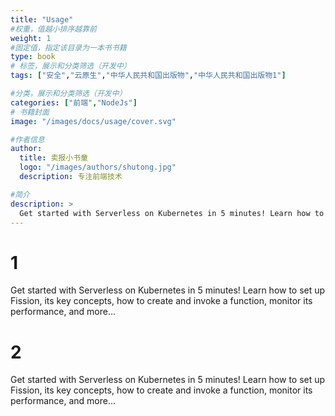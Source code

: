 ```yaml
---
title: "Usage"
#权重，值越小排序越靠前
weight: 1
#固定值，指定该目录为一本书书籍
type: book
# 标签，展示和分类筛选（开发中）
tags: ["安全","云原生","中华人民共和国出版物","中华人民共和国出版物1"]

#分类，展示和分类筛选（开发中）
categories: ["前端","NodeJs"]
# 书籍封面
image: "/images/docs/usage/cover.svg"

#作者信息
author:
  title: 卖报小书童
  logo: "/images/authors/shutong.jpg"
  description: 专注前端技术

#简介
description: >
  Get started with Serverless on Kubernetes in 5 minutes! Learn how to set up Fission, its key concepts, how to create and invoke a function, monitor its performance, and more...
---
```

# 1
Get started with Serverless on Kubernetes in 5 minutes! Learn how to set up Fission, its key concepts, how to create and invoke a function, monitor its performance, and more...
# 2
Get started with Serverless on Kubernetes in 5 minutes! Learn how to set up Fission, its key concepts, how to create and invoke a function, monitor its performance, and more...

